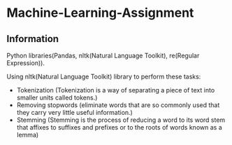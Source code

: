 # Machine-Learning-Assignment

## Information
Python libraries(Pandas, nltk(Natural Language Toolkit), re(Regular Expression)).

Using nltk(Natural Language Toolkit) library to perform these tasks:
* Tokenization (Tokenization is a way of separating a piece of text into smaller units called tokens.)
* Removing stopwords (eliminate words that are so commonly used that they carry very little useful information.)
* Stemming (Stemming is the process of reducing a word to its word stem that affixes to suffixes and prefixes or to the roots of words known as a lemma)
